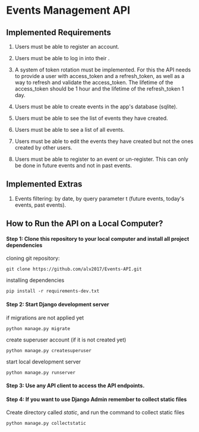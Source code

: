 # Events Management API

## Implemented Requirements

1) Users must be able to register an account.

2) Users must be able to log in into their .

3) A system of token rotation must be implemented. For this the API needs to provide a user with access_token 
and a refresh_token, as well as a way to refresh and validate the access_token. The lifetime of the access_token 
should be 1 hour and the lifetime of the refresh_token 1 day.

4) Users must be able to create events in the app's database (sqlite).

5) Users must be able to see the list of events they have created.

6) Users must be able to see a list of all events.

7) Users must be able to edit the events they have created but not the ones created by other users.

8) Users must be able to register to an event or un-register. This can only be done in future events 
and not in past events.


## Implemented Extras

1) Events filtering: by date, by query parameter t (future events, today's events, past events).


## How to Run the API on a Local Computer?

#### Step 1: Clone this repository to your local computer and install all project dependencies

cloning git repository:
```
git clone https://github.com/alv2017/Events-API.git
```
installing dependencies
```
pip install -r requirements-dev.txt
```

#### Step 2: Start Django development server

if migrations are not applied yet
```
python manage.py migrate
```

create superuser account (if it is not created yet)
```
python manage.py createsuperuser
```

start local development server
```
python manage.py runserver
```

#### Step 3: Use any API client to access the API endpoints.

#### Step 4: If you want to use Django Admin remember to collect static files

Create directory called *static*, and run the command to collect static files
```
python manage.py collectstatic
```
